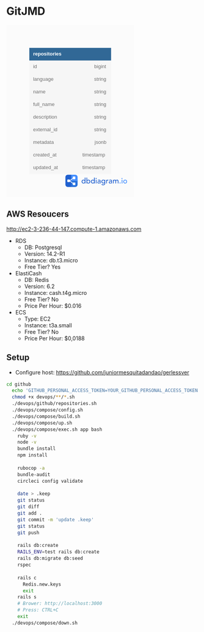 # GitJMD

![Modeling](https://raw.githubusercontent.com/juniormesquitadandao/vaga-dev-sr/master/architecture/modeling.png)

## AWS Resoucers

http://ec2-3-236-44-147.compute-1.amazonaws.com

- RDS
  - DB: Postgresql
  - Version: 14.2-R1
  - Instance: db.t3.micro
  - Free Tier? Yes
- ElastiCash
  - DB: Redis
  - Version: 6.2
  - Instance: cash.t4g.micro
  - Free Tier? No
  - Price Per Hour: $0.016
- ECS
  - Type: EC2
  - Instance: t3a.small
  - Free Tier? No
  - Price Per Hour: $0,0188

## Setup

- Configure host: https://github.com/juniormesquitadandao/gerlessver

```sh
cd github
  echo 'GITHUB_PERSONAL_ACCESS_TOKEN=YOUR_GITHUB_PERSONAL_ACCESS_TOKEN' > .env.docker-compose
  chmod +x devops/**/*.sh
  ./devops/github/repositories.sh
  ./devops/compose/config.sh
  ./devops/compose/build.sh
  ./devops/compose/up.sh
  ./devops/compose/exec.sh app bash
    ruby -v
    node -v
    bundle install
    npm install

    rubocop -a
    bundle-audit
    circleci config validate

    date > .keep
    git status
    git diff
    git add .
    git commit -m 'update .keep'
    git status
    git push

    rails db:create
    RAILS_ENV=test rails db:create
    rails db:migrate db:seed
    rspec

    rails c
      Redis.new.keys
      exit
    rails s
    # Brower: http://localhost:3000
    # Press: CTRL+C
    exit
  ./devops/compose/down.sh
```
